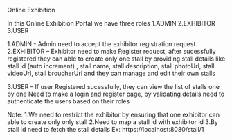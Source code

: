 Online Exhibition

In this Online Exhibition Portal we have three roles 1.ADMIN 2.EXHIBITOR 3.USER

1.ADMIN  - Admin need to accept the exhibitor registration request
2.EXHIBITOR – Exhibitor need to make Register request, after sucessfully registered they can able to create only one stall by providing stall details like stall id (auto increment) , stall name, stall description, stall photoUrl, stall videoUrl, stall broucherUrl and they can manage and edit their own stalls

3.USER – If user Registered sucessfully, they can view the list of stalls one by one
Need to make a login and register page, by validating details need to authenticate the users based on their roles

Note: 
1.We need to restrict the exhibitor by ensuring that one exhibitor can able to create only only stall
2.Need to map a stall id with exhibitor id
3.By stall Id need to fetch the stall details Ex: https://localhost:8080/stall/1


